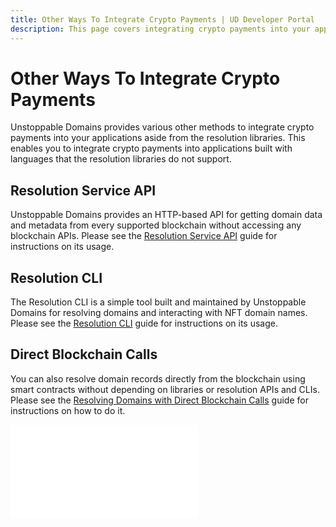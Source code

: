 ```yaml
---
title: Other Ways To Integrate Crypto Payments | UD Developer Portal
description: This page covers integrating crypto payments into your applications aside from the resolution libraries.
---
```


# Other Ways To Integrate Crypto Payments

Unstoppable Domains provides various other methods to integrate crypto payments into your applications aside from the resolution libraries. This enables you to integrate crypto payments into applications built with languages that the resolution libraries do not support.

## Resolution Service API

Unstoppable Domains provides an HTTP-based API for getting domain data and metadata from every supported blockchain without accessing any blockchain APIs. Please see the [Resolution Service API](../developer-toolkit/resolution-service-api.md) guide for instructions on its usage.

## Resolution CLI

The Resolution CLI is a simple tool built and maintained by Unstoppable Domains for resolving domains and interacting with NFT domain names. Please see the [Resolution CLI](../developer-toolkit/resolution-cli.md) guide for instructions on its usage.

## Direct Blockchain Calls

You can also resolve domain records directly from the blockchain using smart contracts without depending on libraries or resolution APIs and CLIs. Please see the [Resolving Domains with Direct Blockchain Calls](../developer-toolkit/direct-blockchain-calls/resolve-unstoppable-domain-names.md) guide for instructions on how to do it.

<embed src="/snippets/_discord.md" />
